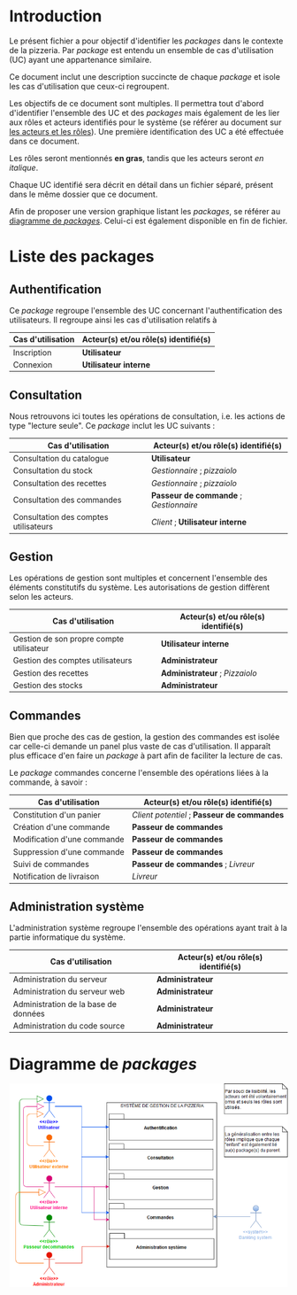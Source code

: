 # Introduction

Le présent fichier a pour objectif d'identifier les *packages* dans le contexte de la pizzeria. Par *package* est entendu un ensemble de cas d'utilisation (UC) ayant une appartenance similaire.

Ce document inclut une description succincte de chaque *package* et isole les cas d'utilisation que ceux-ci regroupent.

Les objectifs de ce document sont multiples. Il permettra tout d'abord d'identifier l'ensemble des UC et des *packages* mais également de les lier aux rôles et acteurs identifiés pour le système (se référer au document sur [les acteurs et les rôles](../acteurs/acteurs-rôles.md)). Une première identification des UC a été effectuée dans ce document.

Les rôles seront mentionnés **en gras**, tandis que les acteurs seront *en italique*.

Chaque UC identifié sera décrit en détail dans un fichier séparé, présent dans le même dossier que ce document.

Afin de proposer une version graphique listant les *packages*, se référer au [diagramme de *packages*](../diagrammes/diag-packages.png). Celui-ci est également disponible en fin de fichier.

# Liste des packages

## Authentification

Ce *package* regroupe l'ensemble des UC concernant l'authentification des utilisateurs. Il regroupe ainsi les cas d'utilisation relatifs à

| Cas d'utilisation | Acteur(s) et/ou rôle(s) identifié(s) |
|-------------------|--------------------------------------|
| Inscription       | **Utilisateur**                      |
| Connexion         | **Utilisateur interne**              |

## Consultation

Nous retrouvons ici toutes les opérations de consultation, i.e. les actions de type "lecture seule". Ce *package* inclut les UC suivants :

| Cas d'utilisation                     | Acteur(s) et/ou rôle(s) identifié(s)       |
|---------------------------------------|--------------------------------------------|
| Consultation du catalogue             | **Utilisateur**                            |
| Consultation du stock                 | *Gestionnaire* ; *pizzaiolo*               |
| Consultation des recettes             | *Gestionnaire* ; *pizzaiolo*               |
| Consultation des commandes            | **Passeur de commande** ; *Gestionnaire*   |
| Consultation des comptes utilisateurs | *Client* ; **Utilisateur interne**         |

## Gestion

Les opérations de gestion sont multiples et concernent l'ensemble des éléments constitutifs du système. Les autorisations de gestion diffèrent selon les acteurs.

| Cas d'utilisation                        | Acteur(s) et/ou rôle(s) identifié(s) |
|------------------------------------------|--------------------------------------|
| Gestion de son propre compte utilisateur | **Utilisateur interne**              |
| Gestion des comptes utilisateurs         | **Administrateur**                   |
| Gestion des recettes                     | **Administrateur** ; *Pizzaiolo*     |
| Gestion des stocks                       | **Administrateur**                   |

## Commandes

Bien que proche des cas de gestion, la gestion des commandes est isolée car celle-ci demande un panel plus vaste de cas d'utilisation. Il apparaît plus efficace d'en faire un *package* à part afin de faciliter la lecture de cas.

Le *package* commandes concerne l'ensemble des opérations liées à la commande, à savoir :

| Cas d'utilisation           | Acteur(s) et/ou rôle(s) identifié(s)          |
|-----------------------------|-----------------------------------------------|
| Constitution d'un panier    | *Client potentiel* ; **Passeur de commandes** |
| Création d'une commande     | **Passeur de commandes**                      |
| Modification d'une commande | **Passeur de commandes**                      |
| Suppression d'une commande  | **Passeur de commandes**                      |
| Suivi de commandes          | **Passeur de commandes** ; *Livreur*          |
| Notification de livraison   | *Livreur*

## Administration système

L'administration système regroupe l'ensemble des opérations ayant trait à la partie informatique du système.

| Cas d'utilisation                    | Acteur(s) et/ou rôle(s) identifié(s) |
|--------------------------------------|--------------------------------------|
| Administration du serveur            | **Administrateur**                   |
| Administration du serveur web        | **Administrateur**                   |
| Administration de la base de données | **Administrateur**                   |
| Administration du code source        | **Administrateur**                   |


# Diagramme de *packages*

![diagramme de *packages*](../diagrammes/diag-packages.png)
